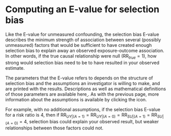 # Computing an E-value for selection bias

Like the E-value for unmeasured confounding, the selection bias E-value describes the minimum strength of association between several (possibly unmeasured) factors that would be sufficient to have created enough selection bias to explain away an observed exposure-outcome association. In other words, if the true causal relationship were null ($\text{RR}_{true} = 1$), how strong would selection bias need to be to have resulted in your observed estimate.

The parameters that the E-value refers to depends on the structure of selection bias and the assumptions an investigator is willing to make, and are printed with the results. Descriptions as well as mathematical definitions of those parameters are available here<a href="#" data-toggle="modal" data-target="#modal_parameters_S"> <i class="fa fa-info-circle"></i> </a>. As with the previous page, more information about the assumptions is available by clicking the icon.

For example, with no additional assumptions, if the selection bias E-value for a risk ratio is 4, then if $\text{RR}_{UY |(A = 1)} = \text{RR}_{UY |(A = 0)} = \text{RR}_{SU |(A = 1)} = \text{RR}_{SU |(A = 0)} = 4$, selection bias could explain your observed result, but weaker relationships between those factors could not.

